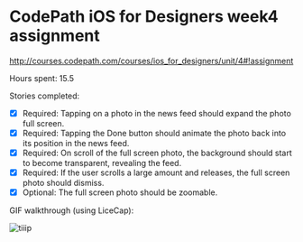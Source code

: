 # CodePath iOS for Designers week4 assignment 
http://courses.codepath.com/courses/ios_for_designers/unit/4#!assignment

Hours spent: 15.5

Stories completed:

* [x] Required: Tapping on a photo in the news feed should expand the photo full screen.
* [x] Required: Tapping the Done button should animate the photo back into its position in the news feed.
* [x] Required: On scroll of the full screen photo, the background should start to become transparent, revealing the feed.
* [x] Required: If the user scrolls a large amount and releases, the full screen photo should dismiss.
* [x] Optional: The full screen photo should be zoomable.

GIF walkthrough (using LiceCap):

![tiiip](https://github.com/yinanq/CodePath-wk5-Facebook/blob/master/CodePath-wk5-Facebook.gif)
